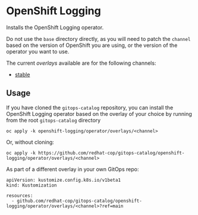 # OpenShift Logging

Installs the OpenShift Logging operator.

Do not use the `base` directory directly, as you will need to patch the `channel` based on the version of OpenShift you are using, or the version of the operator you want to use.

The current *overlays* available are for the following channels:
* [stable](overlays/stable)

## Usage

If you have cloned the `gitops-catalog` repository, you can install the OpenShift Logging operator based on the overlay of your choice by running from the root `gitops-catalog` directory

```
oc apply -k openshift-logging/operator/overlays/<channel>
```

Or, without cloning:

```
oc apply -k https://github.com/redhat-cop/gitops-catalog/openshift-logging/operator/overlays/<channel>
```

As part of a different overlay in your own GitOps repo:

```
apiVersion: kustomize.config.k8s.io/v1beta1
kind: Kustomization

resources:
  - github.com/redhat-cop/gitops-catalog/openshift-logging/operator/overlays/<channel>?ref=main
```
